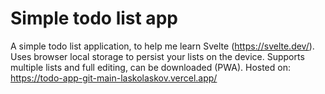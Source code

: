 # Simple todo list app

A simple todo list application, to help me learn Svelte (https://svelte.dev/).
Uses browser local storage to persist your lists on the device.
Supports multiple lists and full editing, can be downloaded (PWA).
Hosted on: https://todo-app-git-main-laskolaskov.vercel.app/
